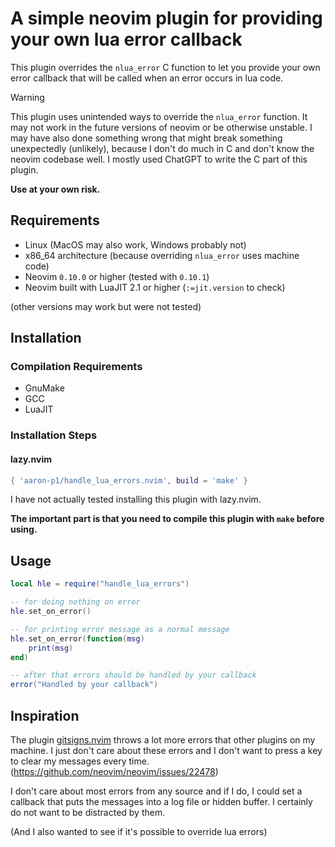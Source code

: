 # A simple neovim plugin for providing your own lua error callback

This plugin overrides the `nlua_error` C function to let you provide your own
error callback that will be called when an error occurs in lua code.

> [!WARNING] 
> This plugin uses unintended ways to override the `nlua_error` function.
> It may not work in the future versions of neovim or be otherwise unstable.
> I may have also done something wrong that might break something unexpectedly
> (unlikely),
> because I don't do much in C and don't know the neovim codebase well.
> I mostly used ChatGPT to write the C part of this plugin.
>
> **Use at your own risk.**

## Requirements

- Linux (MacOS may also work, Windows probably not)
- x86_64 architecture (because overriding `nlua_error` uses machine code)
- Neovim `0.10.0` or higher (tested with `0.10.1`)
- Neovim built with LuaJIT 2.1 or higher (`:=jit.version` to check)

(other versions may work but were not tested)

## Installation

### Compilation Requirements

- GnuMake
- GCC
- LuaJIT

### Installation Steps

#### lazy.nvim

```lua
{ 'aaron-p1/handle_lua_errors.nvim', build = 'make' }
```

I have not actually tested installing this plugin with lazy.nvim.

**The important part is that you need to compile this plugin
with `make` before using.**

## Usage

```lua
local hle = require("handle_lua_errors")

-- for doing nothing on error
hle.set_on_error()

-- for printing error message as a normal message
hle.set_on_error(function(msg)
    print(msg)
end)

-- after that errors should be handled by your callback
error("Handled by your callback")
```

## Inspiration

The plugin [gitsigns.nvim](https://github.com/lewis6991/gitsigns.nvim)
throws a lot more errors that other plugins on my machine.
I just don't care about these errors and I don't want to press a key to clear
my messages every time. (https://github.com/neovim/neovim/issues/22478)

I don't care about most errors from any source and if I do, I could set
a callback that puts the messages into a log file or hidden buffer.
I certainly do not want to be distracted by them.

(And I also wanted to see if it's possible to override lua errors)
